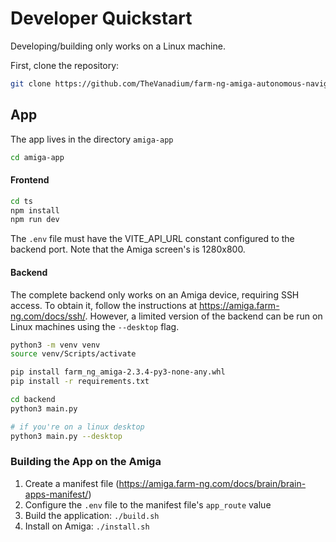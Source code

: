 # Developer Quickstart
Developing/building only works on a Linux machine. 

First, clone the repository:
```bash
git clone https://github.com/TheVanadium/farm-ng-amiga-autonomous-navigation.git
```

## App
The app lives in the directory `amiga-app`
```bash
cd amiga-app
```

#### Frontend
```bash
cd ts
npm install
npm run dev
```
The `.env` file must have the VITE_API_URL constant configured to the backend port. Note that the Amiga screen's is 1280x800.

#### Backend
The complete backend only works on an Amiga device, requiring SSH access. To obtain it, follow the instructions at https://amiga.farm-ng.com/docs/ssh/. However, a limited version of the backend can be run on Linux machines using the `--desktop` flag.
```bash
python3 -m venv venv
source venv/Scripts/activate

pip install farm_ng_amiga-2.3.4-py3-none-any.whl
pip install -r requirements.txt

cd backend
python3 main.py

# if you're on a linux desktop
python3 main.py --desktop 
```

### Building the App on the Amiga
1. Create a manifest file (https://amiga.farm-ng.com/docs/brain/brain-apps-manifest/)
2. Configure the `.env` file to the manifest file's `app_route` value
3. Build the application: `./build.sh`
4. Install on Amiga: `./install.sh`
